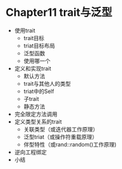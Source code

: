 # Chapter11 trait与泛型
- 使用trait
    - trait目标
    - triat目标布局
    - 泛型函数
    - 使用哪一个
- 定义和实现trait
    - 默认方法
    - trait与其他人的类型
    - triat中的Self
    - 子trait
    - 静态方法
- 完全限定方法调用
- 定义类型关系的trait
    - 关联类型（或迭代器工作原理）
    - 泛型triat（或操作符重载原理）
    - 伴型特性（或rand::random()工作原理)
- 逆向工程绑定
- 小结
